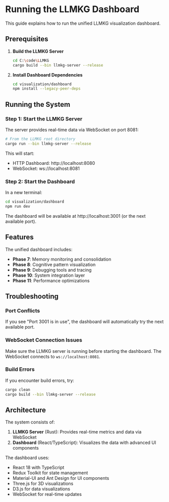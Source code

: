 # Running the LLMKG Dashboard

This guide explains how to run the unified LLMKG visualization dashboard.

## Prerequisites

1. **Build the LLMKG Server**
   ```bash
   cd C:\code\LLMKG
   cargo build --bin llmkg-server --release
   ```

2. **Install Dashboard Dependencies**
   ```bash
   cd visualization/dashboard
   npm install --legacy-peer-deps
   ```

## Running the System

### Step 1: Start the LLMKG Server

The server provides real-time data via WebSocket on port 8081:

```bash
# From the LLMKG root directory
cargo run --bin llmkg-server --release
```

This will start:
- HTTP Dashboard: http://localhost:8080
- WebSocket: ws://localhost:8081

### Step 2: Start the Dashboard

In a new terminal:

```bash
cd visualization/dashboard
npm run dev
```

The dashboard will be available at http://localhost:3001 (or the next available port).

## Features

The unified dashboard includes:
- **Phase 7**: Memory monitoring and consolidation
- **Phase 8**: Cognitive pattern visualization
- **Phase 9**: Debugging tools and tracing
- **Phase 10**: System integration layer
- **Phase 11**: Performance optimizations

## Troubleshooting

### Port Conflicts
If you see "Port 3001 is in use", the dashboard will automatically try the next available port.

### WebSocket Connection Issues
Make sure the LLMKG server is running before starting the dashboard. The WebSocket connects to `ws://localhost:8081`.

### Build Errors
If you encounter build errors, try:
```bash
cargo clean
cargo build --bin llmkg-server --release
```

## Architecture

The system consists of:
1. **LLMKG Server** (Rust): Provides real-time metrics and data via WebSocket
2. **Dashboard** (React/TypeScript): Visualizes the data with advanced UI components

The dashboard uses:
- React 18 with TypeScript
- Redux Toolkit for state management
- Material-UI and Ant Design for UI components
- Three.js for 3D visualizations
- D3.js for data visualizations
- WebSocket for real-time updates
